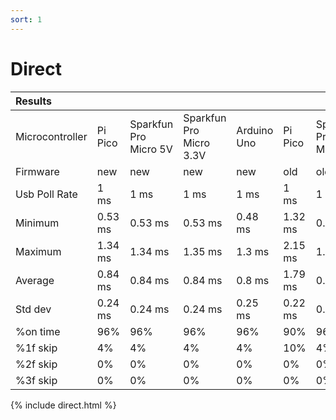 ```yaml
---
sort: 1
---
```


# Direct

| Results         |         |                       |                         |             |         |                       |                         |             |
| :-------------- | ------- | --------------------- | ----------------------- | ----------- | ------- | --------------------- | ----------------------- | ----------- |
| Microcontroller | Pi Pico | Sparkfun Pro Micro 5V | Sparkfun Pro Micro 3.3V | Arduino Uno | Pi Pico | Sparkfun Pro Micro 5V | Sparkfun Pro Micro 3.3V | Arduino Uno |
| Firmware        | new     | new                   | new                     | new         | old     | old                   | old                     | old         |
| Usb Poll Rate   | 1 ms    | 1 ms                  | 1 ms                    | 1 ms        | 1 ms    | 1 ms                  | 1ms                     | 1 ms        |
| Minimum         | 0.53 ms | 0.53 ms               | 0.53 ms                 | 0.48 ms     | 1.32 ms | 0.54 ms               | 0.73 ms                 | 0.92 ms     |
| Maximum         | 1.34 ms | 1.34 ms               | 1.35 ms                 | 1.3 ms      | 2.15 ms | 1.36 ms               | 1.97 ms                 | 1.96 ms     |
| Average         | 0.84 ms | 0.84 ms               | 0.84 ms                 | 0.8 ms      | 1.79 ms | 0.86 ms               | 1.26 ms                 | 1.42 ms     |
| Std dev         | 0.24 ms | 0.24 ms               | 0.24 ms                 | 0.25 ms     | 0.22 ms | 0.25 ms               | 0.31 ms                 | 0.3 ms      |
| %on time        | 96%     | 96%                   | 96%                     | 96%         | 90%     | 96%                   | 93%                     | 92%         |
| %1f skip        | 4%      | 4%                    | 4%                      | 4%          | 10%     | 4%                    | 7%                      | 8%          |
| %2f skip        | 0%      | 0%                    | 0%                      | 0%          | 0%      | 0%                    | 0%                      | 0%          |
| %3f skip        | 0%      | 0%                    | 0%                      | 0%          | 0%      | 0%                    | 0%                      | 0%          |

{% include direct.html %}
